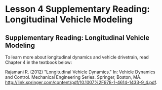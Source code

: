 # Lesson 4 Supplementary Reading: Longitudinal Vehicle Modeling

## Supplementary Reading: Longitudinal Vehicle Modeling

To learn more about longitudinal dynamics and vehicle drivetrain, read Chapter 4  in the textbook below:

Rajamani R. (2012) "Longitudinal Vehicle Dynamics." In: Vehicle Dynamics and Control. Mechanical Engineering Series. Springer, Boston, MA. http://link.springer.com/content/pdf/10.1007%2F978-1-4614-1433-9_4.pdf. 